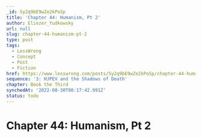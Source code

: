 ```yaml
---
_id: Sy2q9bE9wZe2kPoSp
title: 'Chapter 44: Humanism, Pt 2'
author: Eliezer_Yudkowsky
url: null
slug: chapter-44-humanism-pt-2
type: post
tags:
  - LessWrong
  - Concept
  - Post
  - Fiction
href: https://www.lesswrong.com/posts/Sy2q9bE9wZe2kPoSp/chapter-44-humanism-pt-2
sequence: '3: HJPEV and the Shadows of Death'
chapter: Book the Third
synchedAt: '2022-08-30T08:17:42.991Z'
status: todo
---
```


# Chapter 44: Humanism, Pt 2
